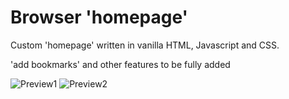 # Browser 'homepage'
Custom 'homepage' written in vanilla HTML, Javascript and CSS.

'add bookmarks' and other features to be fully added

![Preview1](https://github.com/iDurpyDude12/homepage/assets/89787577/ee612a25-ec80-4a36-baa2-e94b62edebf0)
![Preview2](https://github.com/iDurpyDude12/homepage/assets/89787577/969864f7-ddde-40ee-8f45-620acdc78c25)
